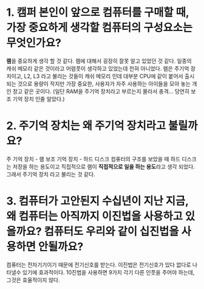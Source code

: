 #  1.  캠퍼 본인이 앞으로 컴퓨터를 구매할 때, 가장 중요하게 생각할 컴퓨터의 구성요소는 무엇인가요?
    
**램**을 중요하게 생각 할 것 같다.
램에 대해서 굉장히 잘못 알고 있었던 것 같다.
일종의 캐쉬 메모리 같은 것이라고 어렴풋이 생각하고 있었는데 전혀 아니었다.
램은 주기억 장치이고, L2, L3 라고 불리는 것들이 캐쉬 메모리 인데 대부분 CPU에 같이 붙어서 출시 되는 것으로 용량이 작지만 가장 중요한, 사용자가 자주 사용하는 아이들을 모아 놓는 개인 창고 같은 곳이다.
(일단 RAM을 주기억 장치라고 부르는지 몰라서 충격... 당연히 보조 기억 장치 인줄 알았다.)
    
# 2. 주기억 장치는 왜 주기억 장치라고 불릴까요?
주 기억 장치 - 램
보조 기억 장치 - 하드 디스크 
컴퓨터의 구조를 보았을 때 하드 디스크는 저장을 하는 용도이고 직접적으로 램이 **직접적으로 일을 하는 용도**라고 생각 되었다. 그래서 주기억 장치 라고 불리는 것 같다.

# 3. 컴퓨터가 고안된지 수십년이 지난 지금, 왜 컴퓨터는 아직까지 이진법을 사용하고 있을까요? 컴퓨터도 우리와 같이 십진법을 사용하면 안될까요?
컴퓨터는 전자기기이기 때문에 전기신호를 받는다. 이진법은 전기신호가 있다 없다로 나타낼수 있기에 효과적이다.
10진법을 사용하면 9가지 각기 다른 인풋을 주어야 하는데, 그것은 효율적이지 않다.
